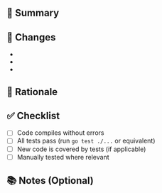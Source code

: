 ## 📝 Summary

<!-- Briefly explain what this PR does -->

## 🔧 Changes

- <!-- Key code changes or new functionality -->
- 
- 

## 🎯 Rationale

<!-- Why is this change necessary? What problem or goal does it address? -->

## ✅ Checklist

- [ ] Code compiles without errors
- [ ] All tests pass (run `go test ./...` or equivalent)
- [ ] New code is covered by tests (if applicable)
- [ ] Manually tested where relevant

## 📚 Notes (Optional)

<!-- Anything to keep in mind for future work, refactors, edge cases -->

